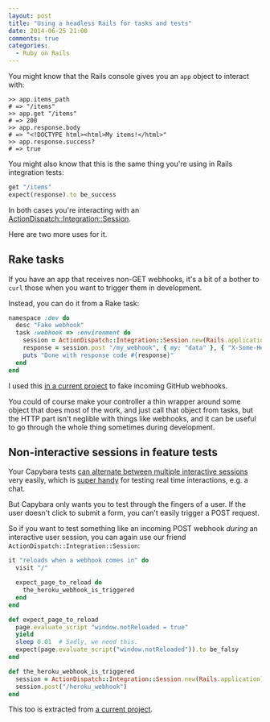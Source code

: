 ```yaml
---
layout: post
title: "Using a headless Rails for tasks and tests"
date: 2014-06-25 21:00
comments: true
categories:
  - Ruby on Rails
---
```


You might know that the Rails console gives you an `app` object to interact with:

```
>> app.items_path
# => "/items"
>> app.get "/items"
# => 200
>> app.response.body
# => "<!DOCTYPE html><html>My items!</html>"
>> app.response.success?
# => true
```

You might also know that this is the same thing you're using in Rails integration tests:

``` ruby
get "/items"
expect(response).to be_success
```

In both cases you're interacting with an [ActionDispatch::Integration::Session](http://api.rubyonrails.org/classes/ActionDispatch/Integration/Session.html).

Here are two more uses for it.


## Rake tasks

If you have an app that receives non-GET webhooks, it's a bit of a bother to `curl` those when you want to trigger them in development.

Instead, you can do it from a Rake task:

``` ruby
namespace :dev do
  desc "Fake webhook"
  task :webhook => :environment do
    session = ActionDispatch::Integration::Session.new(Rails.application)
    response = session.post "/my_webhook", { my: "data" }, { "X-Some-Header" => "some value" }
    puts "Done with response code #{response}"
  end
end
```

I used this [in a current project](https://github.com/henrik/remit/blob/master/lib/tasks/dev_events.rake) to fake incoming GitHub webhooks.

You could of course make your controller a thin wrapper around some object that does most of the work, and just call that object from tasks, but the HTTP part isn't neglible with things like webhooks, and it can be useful to go through the whole thing sometimes during development.


## Non-interactive sessions in feature tests

Your Capybara tests [can alternate between multiple interactive sessions](http://blog.bruzilla.com/post/20889863144/using-multiple-capybara-sessions-in-rspec-request-specs) very easily, which is [super handy](https://github.com/henrik/remit/blob/master/spec/features/commits_spec.rb) for testing real time interactions, e.g. a chat.

But Capybara only wants you to test through the fingers of a user. If the user doesn't click to submit a form, you can't easily trigger a POST request.

So if you want to test something like an incoming POST webhook *during* an interactive user session, you can again use our friend `ActionDispatch::Integration::Session`:

``` ruby
it "reloads when a webhook comes in" do
  visit "/"

  expect_page_to_reload do
    the_heroku_webhook_is_triggered
  end
end

def expect_page_to_reload
  page.evaluate_script "window.notReloaded = true"
  yield
  sleep 0.01  # Sadly, we need this.
  expect(page.evaluate_script("window.notReloaded")).to be_falsy
end

def the_heroku_webhook_is_triggered
  session = ActionDispatch::Integration::Session.new(Rails.application)
  session.post("/heroku_webhook")
end
```

This too is extracted from [a current project](https://github.com/henrik/remit/blob/master/spec/features/heroku_webhook_spec.rb).
